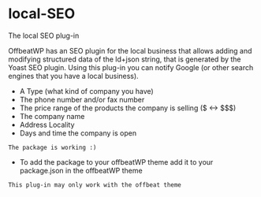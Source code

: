# local-SEO
The local SEO plug-in 

OffbeatWP has an SEO plugin for the local business that allows adding and modifying structured data of the ld+json string, that is generated by the Yoast SEO plugin. Using this plug-in you can notify Google (or other search engines that you have a local business). 

- A Type (what kind of company you have)
- The phone number and/or fax number
- The price range of the products the company is selling ($  <-> $$$)
- The company name
- Address Locality
- Days and time the company is open

`The package is working :)`

- To add the package to your offbeatWP theme add it to your package.json in the offbeatWP theme


`This plug-in may only work with the offbeat theme`


